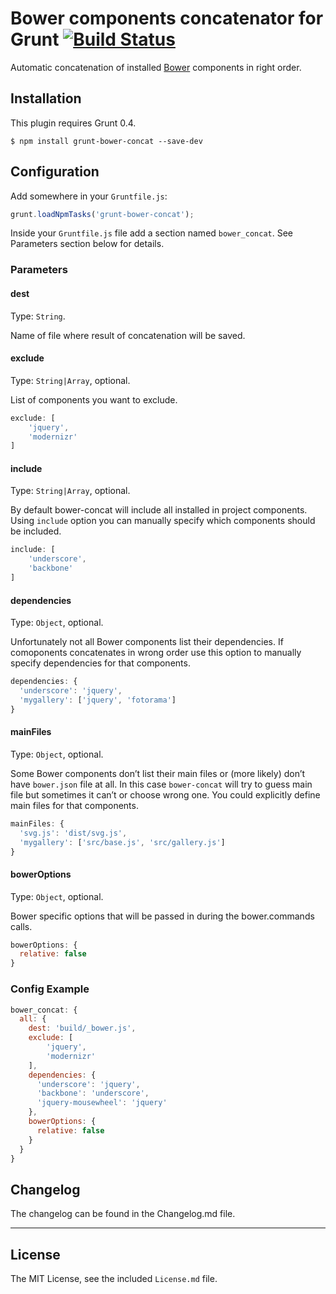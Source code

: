 # Bower components concatenator for Grunt [![Build Status](https://travis-ci.org/sapegin/grunt-bower-concat.png)](https://travis-ci.org/sapegin/grunt-bower-concat)

Automatic concatenation of installed [Bower](https://github.com/twitter/bower) components in right order.


## Installation

This plugin requires Grunt 0.4.

```
$ npm install grunt-bower-concat --save-dev
```


## Configuration

Add somewhere in your `Gruntfile.js`:

```javascript
grunt.loadNpmTasks('grunt-bower-concat');
```

Inside your `Gruntfile.js` file add a section named `bower_concat`. See Parameters section below for details.


### Parameters

#### dest

Type: `String`.

Name of file where result of concatenation will be saved.

#### exclude

Type: `String|Array`, optional.

List of components you want to exclude.

```js
exclude: [
	'jquery',
	'modernizr'
]
```

#### include

Type: `String|Array`, optional.

By default bower-concat will include all installed in project components. Using `include` option you can manually specify which components should be included.

```js
include: [
	'underscore',
	'backbone'
]
```

#### dependencies

Type: `Object`, optional.

Unfortunately not all Bower components list their dependencies. If comoponents concatenates in wrong order use this option to manually specify dependencies for that components.

```js
dependencies: {
  'underscore': 'jquery',
  'mygallery': ['jquery', 'fotorama']
}
```

#### mainFiles

Type: `Object`, optional.

Some Bower components don’t list their main files or (more likely) don’t have `bower.json` file at all. In this case `bower-concat` will try to guess main file but sometimes it can’t or choose wrong one. You could explicitly define main files for that components.

```js
mainFiles: {
  'svg.js': 'dist/svg.js',
  'mygallery': ['src/base.js', 'src/gallery.js']
}
```

#### bowerOptions

Type: `Object`, optional.

Bower specific options that will be passed in during the bower.commands calls.

```js
bowerOptions: {
  relative: false
}
```


### Config Example

``` javascript
bower_concat: {
  all: {
    dest: 'build/_bower.js',
    exclude: [
    	'jquery',
    	'modernizr'
    ],
    dependencies: {
      'underscore': 'jquery',
      'backbone': 'underscore',
      'jquery-mousewheel': 'jquery'
    },
    bowerOptions: {
      relative: false
    }
  }
}
```

## Changelog

The changelog can be found in the Changelog.md file.

---

## License

The MIT License, see the included `License.md` file.
